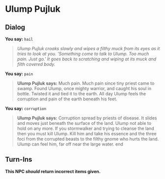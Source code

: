 # Ulump Pujluk
## Dialog

**You say:** `hail`



>*Ulump Pujluk croaks slowly and wipes a filthy muck from its eyes as it tries to look at you. 'Something come to talk to Ulump. Too much pain. Just go.' It goes back to scratching and wiping at its muck and filth covered body.*

**You say:** `pain`



>**Ulump Pujluk says:** Much pain. Much pain since tiny priest came to swamp. Found Ulump, once mighty warrior, and caught his soul in bottle. Twisted it and tied it to the earth. All day Ulump feels the corruption and pain of the earth beneath his feet.

**You say:** `corruption`



>**Ulump Pujluk says:** Corruption spread by priests of disease. It slides and moves just beneath the surface of the land. Ulump not able to hold on any more. If you stormwalker and trying to cleanse the land then you must kill Ulump. Kill him and take his essence and the three foci from the corrupted beasts to the filthy gnome who hurts the land. Ulump can feel him, far off near the large water.
end

## Turn-Ins



**This NPC *should* return incorrect items given.**





